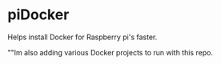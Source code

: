 # piDocker
Helps install Docker for Raspberry pi's faster.  
  
  
""Im also adding various Docker projects to run with this repo.

